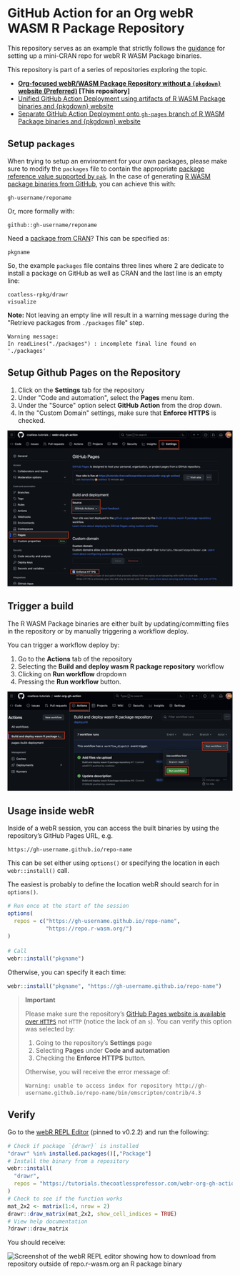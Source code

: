 # GitHub Action for an Org webR WASM R Package Repository

This repository serves as an example that strictly follows the [guidance](https://r-wasm.github.io/rwasm/articles/github-actions.html) for setting up a mini-CRAN repo for webR R WASM Package binaries.

This repository is part of a series of repositories exploring the topic.

- **[Org-focused webR/WASM Package Repository without a `{pkgdown}` website (Preferred)](https://github.com/coatless-tutorials/webr-org-gh-action)  [This repository]**
- [Unified GitHub Action Deployment using artifacts of R WASM Package binaries and {pkgdown} website](https://github.com/coatless-tutorials/webr-unified-gh-workflow)
- [Separate GitHub Action Deployment onto `gh-pages` branch of R WASM Package binaries and {pkgdown} website](https://github.com/coatless-tutorials/webr-github-action-wasm-binaries)

## Setup `packages`

When trying to setup an environment for your own packages, please make sure to modify the `packages` file to contain the appropriate [package reference value supported by `pak`](https://r-lib.github.io/pkgdepends/reference/pkg_refs.html). In the case of generating [R WASM package binaries from GitHub](https://r-lib.github.io/pkgdepends/reference/pkg_refs.html#github-packages-github-), you can achieve this with: 

```
gh-username/reponame
```

Or, more formally with: 

```
github::gh-username/reponame
```

Need a [package from CRAN](https://r-lib.github.io/pkgdepends/reference/pkg_refs.html#cran-packages-cran-)? This can be specified as: 

```
pkgname
```

So, the example `packages` file contains three lines where 2 are dedicate to install a package on GitHub as well as CRAN and the last line is an empty line:

```
coatless-rpkg/drawr
visualize

```

**Note:** Not leaving an empty line will result in a warning message during the "Retrieve packages from `./packages` file" step.

```
Warning message:
In readLines("./packages") : incomplete final line found on './packages'
```

## Setup Github Pages on the Repository

1. Click on the **Settings** tab for the repository
2. Under "Code and automation", select the **Pages** menu item.
3. Under the "Source" option select **GitHub Action** from the drop down.
4. In the "Custom Domain" settings, make sure that **Enforce HTTPS** is checked.

![Example configuration of GitHub Pages](figures/github-pages-configuration-for-org-repository.png)

## Trigger a build

The R WASM Package binaries are either built by updating/committing files in the repository or by manually triggering a workflow deploy.

You can trigger a workflow deploy by:

1. Go to the **Actions** tab of the repository
2. Selecting the **Build and deploy wasm R package repository** workflow
3. Clicking on **Run workflow** dropdown
4. Pressing the **Run workflow** button.

![Example of triggering a manual deployment of the repository](figures/github-pages-trigger-cran-repo-build.png)

## Usage inside webR

Inside of a webR session, you can access the built binaries by using the
repository’s GitHub Pages URL, e.g.

```
https://gh-username.github.io/repo-name
```

This can be set either using `options()` or specifying the location in
each `webr::install()` call.

The easiest is probably to define the location webR should search for in
`options()`.

``` r
# Run once at the start of the session
options(
  repos = c("https://gh-username.github.io/repo-name", 
            "https://repo.r-wasm.org/")
)

# Call
webr::install("pkgname")
```

Otherwise, you can specify it each time:

``` r
webr::install("pkgname", "https://gh-username.github.io/repo-name")
```

<div>

> **Important**
>
> Please make sure the repository’s [GitHub Pages website is available
> over
> `HTTPS`](https://docs.github.com/en/pages/getting-started-with-github-pages/securing-your-github-pages-site-with-https#enforcing-https-for-your-github-pages-site)
> not `HTTP` (notice the lack of an `s`). You can verify this option was
> selected by:
>
> 1.  Going to the repository’s **Settings** page
> 2.  Selecting **Pages** under **Code and automation**
> 3.  Checking the **Enforce HTTPS** button.
>
> Otherwise, you will receive the error message of:
>
>     Warning: unable to access index for repository http://gh-username.github.io/repo-name/bin/emscripten/contrib/4.3

</div>

## Verify

Go to the [webR REPL Editor](https://webr.r-wasm.org/v0.2.2/) (pinned to
v0.2.2) and run the following:

``` r
# Check if package `{drawr}` is installed
"drawr" %in% installed.packages()[,"Package"]
# Install the binary from a repository
webr::install(
  "drawr", 
  repos = "https://tutorials.thecoatlessprofessor.com/webr-org-gh-action/"
)
# Check to see if the function works
mat_2x2 <- matrix(1:4, nrow = 2)
drawr::draw_matrix(mat_2x2, show_cell_indices = TRUE)
# View help documentation
?drawr::draw_matrix
```

You should receive:

![Screenshot of the webR REPL editor showing how to download from
repository outside of repo.r-wasm.org an R package
binary](figures/webr-repl-example-workflow.png)
